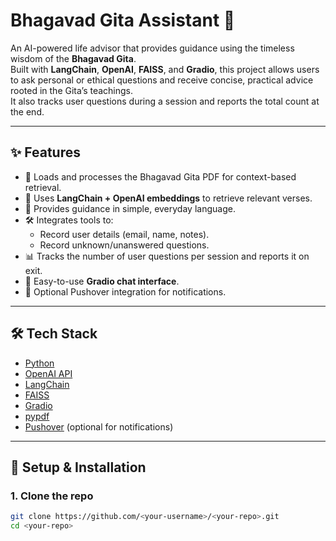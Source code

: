 # Bhagavad Gita Assistant 🌿

An AI-powered life advisor that provides guidance using the timeless wisdom of the **Bhagavad Gita**.  
Built with **LangChain**, **OpenAI**, **FAISS**, and **Gradio**, this project allows users to ask personal or ethical questions and receive concise, practical advice rooted in the Gita’s teachings.  
It also tracks user questions during a session and reports the total count at the end.

---

## ✨ Features
- 📖 Loads and processes the Bhagavad Gita PDF for context-based retrieval.  
- 🧠 Uses **LangChain + OpenAI embeddings** to retrieve relevant verses.  
- 🤖 Provides guidance in simple, everyday language.  
- 🛠️ Integrates tools to:
  - Record user details (email, name, notes).  
  - Record unknown/unanswered questions.  
- 📊 Tracks the number of user questions per session and reports it on exit.  
- 💬 Easy-to-use **Gradio chat interface**.  
- 🔔 Optional Pushover integration for notifications.  

---

## 🛠️ Tech Stack
- [Python](https://www.python.org/)  
- [OpenAI API](https://platform.openai.com/)  
- [LangChain](https://www.langchain.com/)  
- [FAISS](https://faiss.ai/)  
- [Gradio](https://www.gradio.app/)  
- [pypdf](https://pypi.org/project/pypdf/)  
- [Pushover](https://pushover.net/) (optional for notifications)  

---

## 🚀 Setup & Installation

### 1. Clone the repo
```bash
git clone https://github.com/<your-username>/<your-repo>.git
cd <your-repo>
